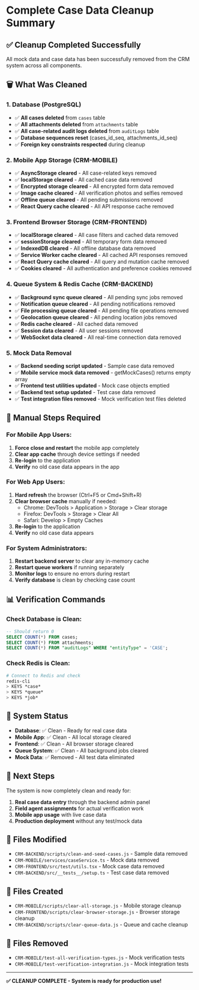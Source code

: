 # Complete Case Data Cleanup Summary

## ✅ Cleanup Completed Successfully

All mock data and case data has been successfully removed from the CRM system across all components.

## 🗑️ What Was Cleaned

### 1. Database (PostgreSQL)
- ✅ **All cases deleted** from `cases` table
- ✅ **All attachments deleted** from `attachments` table  
- ✅ **All case-related audit logs deleted** from `auditLogs` table
- ✅ **Database sequences reset** (cases_id_seq, attachments_id_seq)
- ✅ **Foreign key constraints respected** during cleanup

### 2. Mobile App Storage (CRM-MOBILE)
- ✅ **AsyncStorage cleared** - All case-related keys removed
- ✅ **localStorage cleared** - All cached case data removed
- ✅ **Encrypted storage cleared** - All encrypted form data removed
- ✅ **Image cache cleared** - All verification photos and selfies removed
- ✅ **Offline queue cleared** - All pending submissions removed
- ✅ **React Query cache cleared** - All API response cache removed

### 3. Frontend Browser Storage (CRM-FRONTEND)
- ✅ **localStorage cleared** - All case filters and cached data removed
- ✅ **sessionStorage cleared** - All temporary form data removed
- ✅ **IndexedDB cleared** - All offline database data removed
- ✅ **Service Worker cache cleared** - All cached API responses removed
- ✅ **React Query cache cleared** - All query and mutation cache removed
- ✅ **Cookies cleared** - All authentication and preference cookies removed

### 4. Queue System & Redis Cache (CRM-BACKEND)
- ✅ **Background sync queue cleared** - All pending sync jobs removed
- ✅ **Notification queue cleared** - All pending notifications removed
- ✅ **File processing queue cleared** - All pending file operations removed
- ✅ **Geolocation queue cleared** - All pending location jobs removed
- ✅ **Redis cache cleared** - All cached data removed
- ✅ **Session data cleared** - All user sessions removed
- ✅ **WebSocket data cleared** - All real-time connection data removed

### 5. Mock Data Removal
- ✅ **Backend seeding script updated** - Sample case data removed
- ✅ **Mobile service mock data removed** - getMockCases() returns empty array
- ✅ **Frontend test utilities updated** - Mock case objects emptied
- ✅ **Backend test setup updated** - Test case data removed
- ✅ **Test integration files removed** - Mock verification test files deleted

## 🔄 Manual Steps Required

### For Mobile App Users:
1. **Force close and restart** the mobile app completely
2. **Clear app cache** through device settings if needed
3. **Re-login** to the application
4. **Verify** no old case data appears in the app

### For Web App Users:
1. **Hard refresh** the browser (Ctrl+F5 or Cmd+Shift+R)
2. **Clear browser cache** manually if needed:
   - Chrome: DevTools > Application > Storage > Clear storage
   - Firefox: DevTools > Storage > Clear All
   - Safari: Develop > Empty Caches
3. **Re-login** to the application
4. **Verify** no old case data appears

### For System Administrators:
1. **Restart backend server** to clear any in-memory cache
2. **Restart queue workers** if running separately
3. **Monitor logs** to ensure no errors during restart
4. **Verify database** is clean by checking case count

## 📊 Verification Commands

### Check Database is Clean:
```sql
-- Should return 0
SELECT COUNT(*) FROM cases;
SELECT COUNT(*) FROM attachments;
SELECT COUNT(*) FROM "auditLogs" WHERE "entityType" = 'CASE';
```

### Check Redis is Clean:
```bash
# Connect to Redis and check
redis-cli
> KEYS *case*
> KEYS *queue*
> KEYS *job*
```

## 🎯 System Status

- **Database**: ✅ Clean - Ready for real case data
- **Mobile App**: ✅ Clean - All local storage cleared
- **Frontend**: ✅ Clean - All browser storage cleared  
- **Queue System**: ✅ Clean - All background jobs cleared
- **Mock Data**: ✅ Removed - All test data eliminated

## 🚀 Next Steps

The system is now completely clean and ready for:

1. **Real case data entry** through the backend admin panel
2. **Field agent assignments** for actual verification work
3. **Mobile app usage** with live case data
4. **Production deployment** without any test/mock data

## 📝 Files Modified

- `CRM-BACKEND/scripts/clean-and-seed-cases.js` - Sample data removed
- `CRM-MOBILE/services/caseService.ts` - Mock data removed
- `CRM-FRONTEND/src/test/utils.tsx` - Mock case data removed
- `CRM-BACKEND/src/__tests__/setup.ts` - Test case data removed

## 📝 Files Created

- `CRM-MOBILE/scripts/clear-all-storage.js` - Mobile storage cleanup
- `CRM-FRONTEND/scripts/clear-browser-storage.js` - Browser storage cleanup
- `CRM-BACKEND/scripts/clear-queue-data.js` - Queue and cache cleanup

## 📝 Files Removed

- `CRM-MOBILE/test-all-verification-types.js` - Mock verification tests
- `CRM-MOBILE/test-verification-integration.js` - Mock integration tests

---

**✅ CLEANUP COMPLETE - System is ready for production use!**
